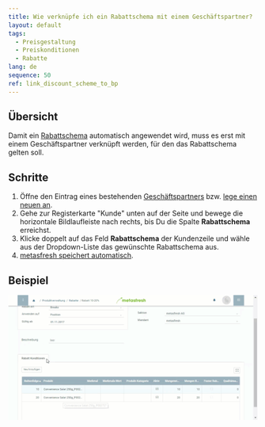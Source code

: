```yaml
---
title: Wie verknüpfe ich ein Rabattschema mit einem Geschäftspartner?
layout: default
tags:
  - Preisgestaltung
  - Preiskonditionen
  - Rabatte
lang: de
sequence: 50
ref: link_discount_scheme_to_bp
---
```


## Übersicht
Damit ein [Rabattschema](Rabattschema_anlegen) automatisch angewendet wird, muss es erst mit einem Geschäftspartner verknüpft werden, für den das Rabattschema gelten soll.

## Schritte
1. Öffne den Eintrag eines bestehenden [Geschäftspartners](Menu) bzw. [lege einen neuen an](Neuer_Geschaeftspartner).
1. Gehe zur Registerkarte "Kunde" unten auf der Seite und bewege die horizontale Bildlaufleiste nach rechts, bis Du die Spalte **Rabattschema** erreichst.
1. Klicke doppelt auf das Feld **Rabattschema** der Kundenzeile und wähle aus der Dropdown-Liste das gewünschte Rabattschema aus.
1. [metasfresh speichert automatisch](Speicheranzeige).

## Beispiel
![](assets/Rabattschema_mit_GP_verknuepfen.gif)
